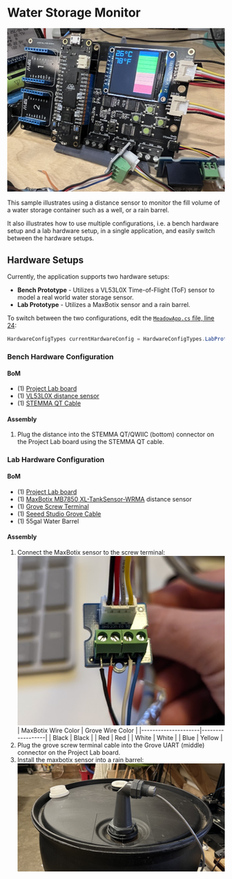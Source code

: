 # Water Storage Monitor

![Picture of a Project Lab board running the sample, showing a graph of water fill volume in a water storage unit.](WaterStorageMonitor.jpg)

This sample illustrates using a distance sensor to monitor the fill volume of a water storage container such as a well, or a rain barrel.

It also illustrates how to use multiple configurations, i.e. a bench hardware setup and a lab hardware setup, in a single application, and easily switch between the hardware setups.

## Hardware Setups

Currently, the application supports two hardware setups:
 * **Bench Prototype** - Utilizes a VL53L0X Time-of-Flight (ToF) sensor to model a real world water storage sensor.
 * **Lab Prototype** - Utilizes a MaxBotix sensor and a rain barrel.

To switch between the two configurations, edit the [`MeadowApp.cs` file, line 24](https://github.com/WildernessLabs/Meadow.Samples/blob/main/Source/ProjectLab/WaterStorageMonitor/Source/MeadowApp.cs#L23):

```csharp
HardwareConfigTypes currentHardwareConfig = HardwareConfigTypes.LabProto;
```

### Bench Hardware Configuration

#### BoM

* (1) [Project Lab board](https://store.wildernesslabs.co/collections/frontpage/products/project-lab-board)
* (1) [VL53L0X distance sensor](https://www.adafruit.com/product/5425)
* (1) [STEMMA QT Cable](https://www.adafruit.com/?q=Stemma+Cabler&sort=BestMatch)

#### Assembly

1. Plug the distance into the STEMMA QT/QWIIC (bottom) connector on the Project Lab board using the STEMMA QT cable.

### Lab Hardware Configuration

#### BoM

* (1) [Project Lab board](https://store.wildernesslabs.co/collections/frontpage/products/project-lab-board)
* (1) [MaxBotix MB7850 XL-TankSensor-WRMA](https://www.maxbotix.com/ultrasonic_sensors/mb7850.htm) distance sensor
* (1) [Grove Screw Terminal](https://www.seeedstudio.com/Grove-Screw-Terminal.html)
* (1) [Seeed Studio Grove Cable](https://www.seeedstudio.com/catalogsearch/result/?q=Grove%20Cable)
* (1) 55gal Water Barrel

#### Assembly

1. Connect the MaxBotix sensor to the screw terminal: 
    ![Alt text](MaxBotix_to_Grove.png) 
    | MaxBotix Wire Color | Grove Wire Color |
    |---------------------|------------------|
    | Black | Black |
    | Red | Red |
    | White | White |
    | Blue | Yellow |
2. Plug the grove screw terminal cable into the Grove UART (middle) connector on the Project Lab board.
3. Install the maxbotix sensor into a rain barrel: 
    ![Image of the MaxBotix distance sensor installed in a 55 gallon rain barrel.](Water_Barrel.jpg)